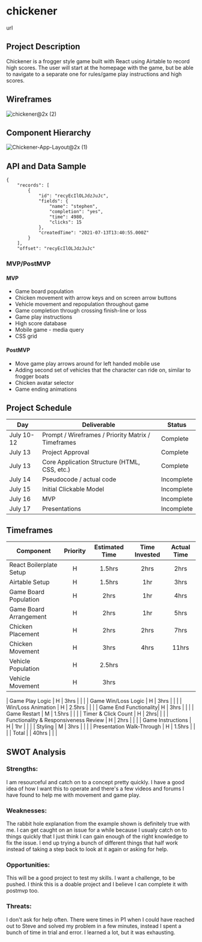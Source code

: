 # chickener

url

## Project Description

Chickener is a frogger style game built with React using Airtable to record high scores. The user will start at the homepage with the game, but be able to navigate to a separate one for rules/game play instructions and high scores.

## Wireframes

![chickener@2x (2)](https://user-images.githubusercontent.com/85095722/125465945-f092eb47-142b-4697-9216-aa123d779901.png)


## Component Hierarchy

![Chickener-App-Layout@2x (1)](https://user-images.githubusercontent.com/85095722/125465501-2b5adb83-4c7e-4837-b494-82bd9a10c991.png)

## API and Data Sample
```
{
    "records": [
        {
            "id": "recyEcIlOLJdzJuJc",
            "fields": {
                "name": "stephen",
                "completion": "yes",
                "time": 4980,
                "clicks": 15
            },
            "createdTime": "2021-07-13T13:40:55.000Z"
        }
    ],
    "offset": "recyEcIlOLJdzJuJc"
 ```
    
### MVP/PostMVP

#### MVP

- Game board population 
- Chicken movement with arrow keys and on screen arrow buttons
- Vehicle movement and repopulation throughout game
- Game completion through crossing finish-line or loss
- Game play instructions
- High score database
- Mobile game - media query
- CSS grid


#### PostMVP

- Move game play arrows around for left handed mobile use
- Adding second set of vehicles that the character can ride on, similar to frogger boats
- Chicken avatar selector
- Game ending animations

## Project Schedule

|  Day | Deliverable | Status
|---|---| ---|
|July 10-12| Prompt / Wireframes / Priority Matrix / Timeframes | Complete
|July 13| Project Approval | Complete
|July 13| Core Application Structure (HTML, CSS, etc.) | Complete
|July 14| Pseudocode / actual code | Incomplete
|July 15| Initial Clickable Model  | Incomplete
|July 16| MVP | Incomplete
|July 17| Presentations | Incomplete

## Timeframes

| Component | Priority | Estimated Time | Time Invested | Actual Time |
| --- | :---: |  :---: | :---: | :---: |
| React Boilerplate Setup | H | 1.5hrs | 2hrs | 2hrs |
| Airtable Setup | H | 1.5hrs | 1hr | 3hrs |
| Game Board Population | H | 2hrs | 1hr | 4hrs |
| Game Board Arrangement | H | 2hrs | 1hr | 5hrs |
| Chicken Placement | H | 2hrs | 2hrs | 7hrs |
| Chicken Movement | H | 3hrs | 4hrs | 11hrs |
| Vehicle Population | H | 2.5hrs | | |
| Vehicle Movement | H | 3hrs | | |

| Game Play Logic | H | 3hrs | | |
| Game Win/Loss Logic | H | 3hrs | | |
| Win/Loss Animation | H | 2.5hrs | | |
| Game End Functionality| H | 3hrs | | |
| Game Restart | M | 1.5hrs | | |
| Timer & Click Count | H | 2hrs| | |
| Functionality & Responsiveness Review | H | 2hrs | | |
| Game Instructions | H | 1hr | | |
| Styling | M | 3hrs | | |
| Presentation Walk-Through | H | 1.5hrs | | |
| Total | | 40hrs | | |

## SWOT Analysis

### Strengths:
I am resourceful and catch on to a concept pretty quickly. I have a good idea of how I want this to operate and there's a few videos and forums I have found to help me with movement and game play.

### Weaknesses:
The rabbit hole explanation from the example shown is definitely true with me. I can get caught on an issue for a while because I usualy catch on to things quickly that I just think I can gain enough of the right knowledge to fix the issue. I end up trying a bunch of different things that half work instead of taking a step back to look at it again or asking for help.

### Opportunities:
This will be a good project to test my skills. I want a challenge, to be pushed. I think this is a doable project and I believe I can complete it with postmvp too.

### Threats:
I don't ask for help often. There were times in P1 when I could have reached out to Steve and solved my problem in a few minutes, instead I spent a bunch of time in trial and error. I learned a lot, but it was exhausting.
